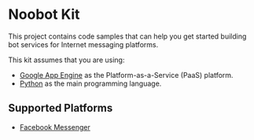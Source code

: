 # Noobot Kit
This project contains code samples that can help you get started building bot services for Internet messaging platforms. 

This kit assumes that you are using:
 
- [Google App Engine](https://cloud.google.com/appengine/) as the Platform-as-a-Service (PaaS) platform.
- [Python](https://www.python.org) as the main programming language.

## Supported Platforms
- [Facebook Messenger](https://developers.facebook.com/docs/messenger-platform)
